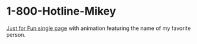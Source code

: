 # 1-800-Hotline-Mikey

[Just for Fun single page](https://henryhankdc.github.io/hotline-mikey/) with animation featuring the name of my favorite person. 
